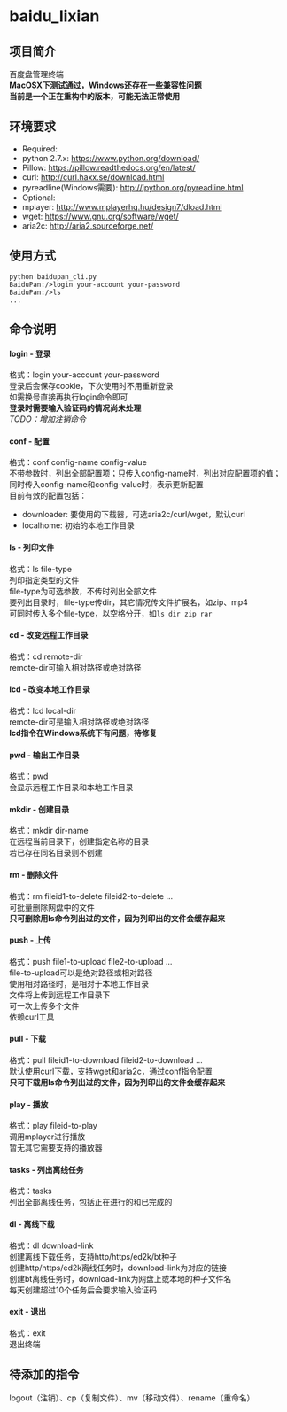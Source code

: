 baidu_lixian
============

## 项目简介
百度盘管理终端  
**MacOSX下测试通过，Windows还存在一些兼容性问题**  
**当前是一个正在重构中的版本，可能无法正常使用**  

## 环境要求
 * Required:
  * python 2.7.x: https://www.python.org/download/
  * Pillow: https://pillow.readthedocs.org/en/latest/
  * curl: http://curl.haxx.se/download.html
  * pyreadline(Windows需要): http://ipython.org/pyreadline.html
 * Optional:
  * mplayer: http://www.mplayerhq.hu/design7/dload.html
  * wget: https://www.gnu.org/software/wget/
  * aria2c: http://aria2.sourceforge.net/

## 使用方式
```
python baidupan_cli.py
BaiduPan:/>login your-account your-password
BaiduPan:/>ls
...
```

## 命令说明
#### login - 登录
格式：login your-account your-password  
登录后会保存cookie，下次使用时不用重新登录  
如需换号直接再执行login命令即可  
**登录时需要输入验证码的情况尚未处理**  
*TODO：增加注销命令*  

#### conf - 配置
格式：conf config-name config-value  
不带参数时，列出全部配置项；只传入config-name时，列出对应配置项的值；同时传入config-name和config-value时，表示更新配置  
目前有效的配置包括：
 * downloader: 要使用的下载器，可选aria2c/curl/wget，默认curl
 * localhome: 初始的本地工作目录

#### ls - 列印文件  
格式：ls file-type  
列印指定类型的文件  
file-type为可选参数，不传时列出全部文件  
要列出目录时，file-type传dir，其它情况传文件扩展名，如zip、mp4  
可同时传入多个file-type，以空格分开，如```ls dir zip rar```   

#### cd - 改变远程工作目录
格式：cd remote-dir  
remote-dir可输入相对路径或绝对路径  

#### lcd - 改变本地工作目录
格式：lcd local-dir  
remote-dir可是输入相对路径或绝对路径  
**lcd指令在Windows系统下有问题，待修复**

#### pwd - 输出工作目录
格式：pwd  
会显示远程工作目录和本地工作目录  

#### mkdir - 创建目录
格式：mkdir dir-name  
在远程当前目录下，创建指定名称的目录  
若已存在同名目录则不创建  

#### rm - 删除文件
格式：rm fileid1-to-delete fileid2-to-delete ...  
可批量删除网盘中的文件  
**只可删除用ls命令列出过的文件，因为列印出的文件会缓存起来**  

#### push - 上传
格式：push file1-to-upload file2-to-upload ...  
file-to-upload可以是绝对路径或相对路径  
使用相对路径时，是相对于本地工作目录  
文件将上传到远程工作目录下  
可一次上传多个文件  
依赖curl工具  

#### pull - 下载
格式：pull fileid1-to-download fileid2-to-download ...  
默认使用curl下载，支持wget和aria2c，通过conf指令配置  
**只可下载用ls命令列出过的文件，因为列印出的文件会缓存起来**  

#### play - 播放
格式：play fileid-to-play  
调用mplayer进行播放  
暂无其它需要支持的播放器  

#### tasks - 列出离线任务  
格式：tasks  
列出全部离线任务，包括正在进行的和已完成的  

#### dl - 离线下载  
格式：dl download-link  
创建离线下载任务，支持http/https/ed2k/bt种子  
创建http/https/ed2k离线任务时，download-link为对应的链接  
创建bt离线任务时，download-link为网盘上或本地的种子文件名  
每天创建超过10个任务后会要求输入验证码  

#### exit - 退出  
格式：exit  
退出终端  

## 待添加的指令
logout（注销）、cp（复制文件）、mv（移动文件）、rename（重命名）